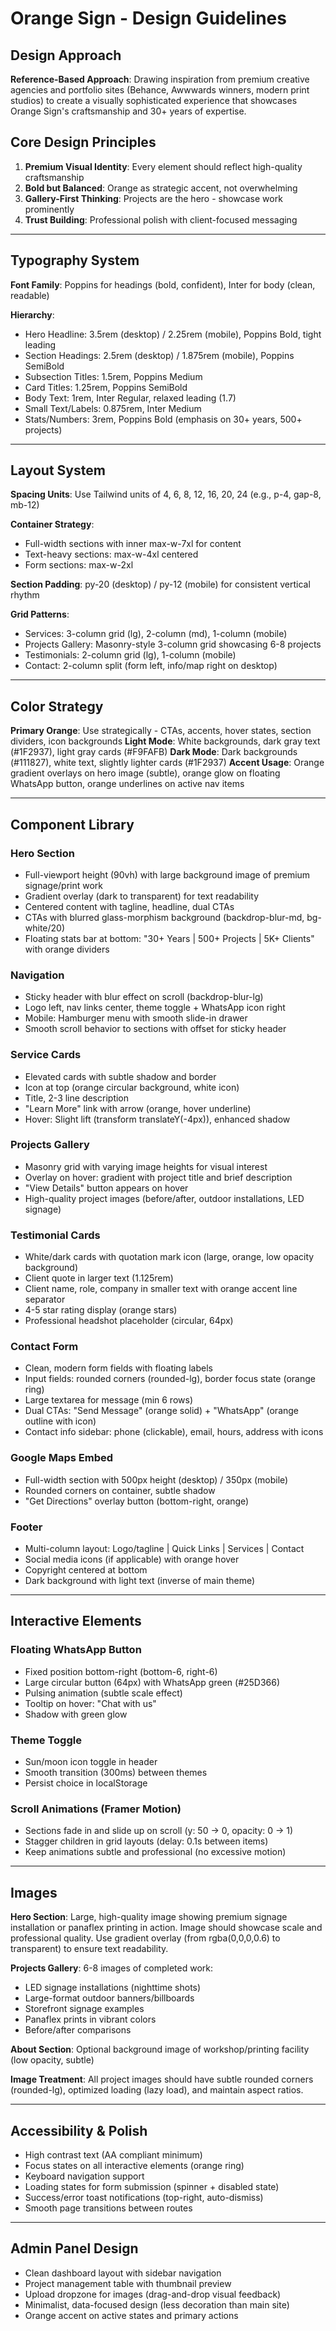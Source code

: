# Orange Sign - Design Guidelines

## Design Approach

**Reference-Based Approach**: Drawing inspiration from premium creative agencies and portfolio sites (Behance, Awwwards winners, modern print studios) to create a visually sophisticated experience that showcases Orange Sign's craftsmanship and 30+ years of expertise.

## Core Design Principles

1. **Premium Visual Identity**: Every element should reflect high-quality craftsmanship
2. **Bold but Balanced**: Orange as strategic accent, not overwhelming
3. **Gallery-First Thinking**: Projects are the hero - showcase work prominently
4. **Trust Building**: Professional polish with client-focused messaging

---

## Typography System

**Font Family**: Poppins for headings (bold, confident), Inter for body (clean, readable)

**Hierarchy**:
- Hero Headline: 3.5rem (desktop) / 2.25rem (mobile), Poppins Bold, tight leading
- Section Headings: 2.5rem (desktop) / 1.875rem (mobile), Poppins SemiBold
- Subsection Titles: 1.5rem, Poppins Medium
- Card Titles: 1.25rem, Poppins SemiBold
- Body Text: 1rem, Inter Regular, relaxed leading (1.7)
- Small Text/Labels: 0.875rem, Inter Medium
- Stats/Numbers: 3rem, Poppins Bold (emphasis on 30+ years, 500+ projects)

---

## Layout System

**Spacing Units**: Use Tailwind units of 4, 6, 8, 12, 16, 20, 24 (e.g., p-4, gap-8, mb-12)

**Container Strategy**:
- Full-width sections with inner max-w-7xl for content
- Text-heavy sections: max-w-4xl centered
- Form sections: max-w-2xl

**Section Padding**: py-20 (desktop) / py-12 (mobile) for consistent vertical rhythm

**Grid Patterns**:
- Services: 3-column grid (lg), 2-column (md), 1-column (mobile)
- Projects Gallery: Masonry-style 3-column grid showcasing 6-8 projects
- Testimonials: 2-column grid (lg), 1-column (mobile)
- Contact: 2-column split (form left, info/map right on desktop)

---

## Color Strategy

**Primary Orange**: Use strategically - CTAs, accents, hover states, section dividers, icon backgrounds
**Light Mode**: White backgrounds, dark gray text (#1F2937), light gray cards (#F9FAFB)
**Dark Mode**: Dark backgrounds (#111827), white text, slightly lighter cards (#1F2937)
**Accent Usage**: Orange gradient overlays on hero image (subtle), orange glow on floating WhatsApp button, orange underlines on active nav items

---

## Component Library

### Hero Section
- Full-viewport height (90vh) with large background image of premium signage/print work
- Gradient overlay (dark to transparent) for text readability
- Centered content with tagline, headline, dual CTAs
- CTAs with blurred glass-morphism background (backdrop-blur-md, bg-white/20)
- Floating stats bar at bottom: "30+ Years | 500+ Projects | 5K+ Clients" with orange dividers

### Navigation
- Sticky header with blur effect on scroll (backdrop-blur-lg)
- Logo left, nav links center, theme toggle + WhatsApp icon right
- Mobile: Hamburger menu with smooth slide-in drawer
- Smooth scroll behavior to sections with offset for sticky header

### Service Cards
- Elevated cards with subtle shadow and border
- Icon at top (orange circular background, white icon)
- Title, 2-3 line description
- "Learn More" link with arrow (orange, hover underline)
- Hover: Slight lift (transform translateY(-4px)), enhanced shadow

### Projects Gallery
- Masonry grid with varying image heights for visual interest
- Overlay on hover: gradient with project title and brief description
- "View Details" button appears on hover
- High-quality project images (before/after, outdoor installations, LED signage)

### Testimonial Cards
- White/dark cards with quotation mark icon (large, orange, low opacity background)
- Client quote in larger text (1.125rem)
- Client name, role, company in smaller text with orange accent line separator
- 4-5 star rating display (orange stars)
- Professional headshot placeholder (circular, 64px)

### Contact Form
- Clean, modern form fields with floating labels
- Input fields: rounded corners (rounded-lg), border focus state (orange ring)
- Large textarea for message (min 6 rows)
- Dual CTAs: "Send Message" (orange solid) + "WhatsApp" (orange outline with icon)
- Contact info sidebar: phone (clickable), email, hours, address with icons

### Google Maps Embed
- Full-width section with 500px height (desktop) / 350px (mobile)
- Rounded corners on container, subtle shadow
- "Get Directions" overlay button (bottom-right, orange)

### Footer
- Multi-column layout: Logo/tagline | Quick Links | Services | Contact
- Social media icons (if applicable) with orange hover
- Copyright centered at bottom
- Dark background with light text (inverse of main theme)

---

## Interactive Elements

### Floating WhatsApp Button
- Fixed position bottom-right (bottom-6, right-6)
- Large circular button (64px) with WhatsApp green (#25D366)
- Pulsing animation (subtle scale effect)
- Tooltip on hover: "Chat with us"
- Shadow with green glow

### Theme Toggle
- Sun/moon icon toggle in header
- Smooth transition (300ms) between themes
- Persist choice in localStorage

### Scroll Animations (Framer Motion)
- Sections fade in and slide up on scroll (y: 50 → 0, opacity: 0 → 1)
- Stagger children in grid layouts (delay: 0.1s between items)
- Keep animations subtle and professional (no excessive motion)

---

## Images

**Hero Section**: Large, high-quality image showing premium signage installation or panaflex printing in action. Image should showcase scale and professional quality. Use gradient overlay (from rgba(0,0,0,0.6) to transparent) to ensure text readability.

**Projects Gallery**: 6-8 images of completed work:
- LED signage installations (nighttime shots)
- Large-format outdoor banners/billboards
- Storefront signage examples
- Panaflex prints in vibrant colors
- Before/after comparisons

**About Section**: Optional background image of workshop/printing facility (low opacity, subtle)

**Image Treatment**: All project images should have subtle rounded corners (rounded-lg), optimized loading (lazy load), and maintain aspect ratios.

---

## Accessibility & Polish

- High contrast text (AA compliant minimum)
- Focus states on all interactive elements (orange ring)
- Keyboard navigation support
- Loading states for form submission (spinner + disabled state)
- Success/error toast notifications (top-right, auto-dismiss)
- Smooth page transitions between routes

---

## Admin Panel Design
- Clean dashboard layout with sidebar navigation
- Project management table with thumbnail preview
- Upload dropzone for images (drag-and-drop visual feedback)
- Minimalist, data-focused design (less decoration than main site)
- Orange accent on active states and primary actions